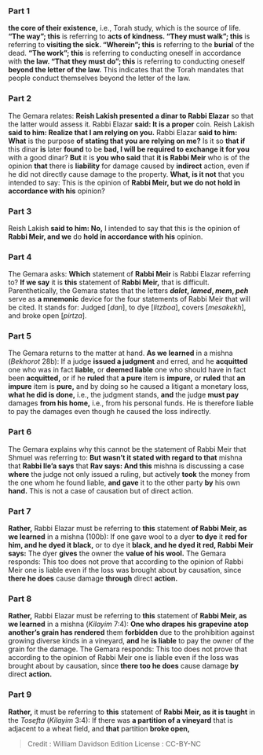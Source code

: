 
### Part 1
<b>the core of their existence,</b> i.e., Torah study, which is the source of life. <b>“The way”; this</b> is referring to <b>acts of kindness. “They must walk”; this</b> is referring to <b>visiting the sick. “Wherein”; this</b> is referring to the <b>burial</b> of the dead. <b>“The work”; this</b> is referring to conducting oneself in accordance with <b>the law. “That they must do”; this</b> is referring to conducting oneself <b>beyond the letter of the law.</b> This indicates that the Torah mandates that people conduct themselves beyond the letter of the law.

### Part 2
The Gemara relates: <b>Reish Lakish presented a dinar to Rabbi Elazar</b> so that the latter would assess it. Rabbi Elazar <b>said: It is a proper</b> coin. Reish Lakish <b>said to him: Realize that I am relying on you.</b> Rabbi Elazar <b>said to him: What</b> is the purpose <b>of stating that you are relying on me?</b> Is it so <b>that if</b> this dinar <b>is</b> later <b>found</b> to be <b>bad, I will be required to exchange it for you</b> with a good dinar? <b>But</b> it is <b>you who said</b> that <b>it is Rabbi Meir</b> who is of the opinion <b>that</b> there is <b>liability</b> for damage caused by <b>indirect</b> action, even if he did not directly cause damage to the property. <b>What, is it not</b> that you intended to say: This is the opinion of <b>Rabbi Meir, but we do not hold in accordance with his</b> opinion?

### Part 3
Reish Lakish <b>said to him: No,</b> I intended to say that this is the opinion of <b>Rabbi Meir, and we</b> do <b>hold in accordance with his</b> opinion.

### Part 4
The Gemara asks: <b>Which</b> statement of <b>Rabbi Meir</b> is Rabbi Elazar referring to? <b>If we say</b> it is <b>this</b> statement of <b>Rabbi Meir,</b> that is difficult. Parenthetically, the Gemara states that the letters <b><i>dalet</i>, <i>lamed</i>, <i>mem</i>, <i>peh</i></b> serve as <b>a mnemonic</b> device for the four statements of Rabbi Meir that will be cited. It stands for: Judged [<i>dan</i>], to dye [<i>litzboa</i>], covers [<i>mesakekh</i>], and broke open [<i>pirtza</i>].

### Part 5
The Gemara returns to the matter at hand. <b>As we learned</b> in a mishna (<i>Bekhorot</i> 28b): If a judge <b>issued a judgment</b> and erred, and he <b>acquitted</b> one who was in fact <b>liable,</b> or <b>deemed liable</b> one who should have in fact been <b>acquitted,</b> or if he <b>ruled</b> that <b>a pure</b> item is <b>impure,</b> or <b>ruled</b> that <b>an impure</b> item is <b>pure,</b> and by doing so he caused a litigant a monetary loss, <b>what he did is done,</b> i.e., the judgment stands, <b>and</b> the judge <b>must pay</b> damages <b>from his home,</b> i.e., from his personal funds. He is therefore liable to pay the damages even though he caused the loss indirectly.

### Part 6
The Gemara explains why this cannot be the statement of Rabbi Meir that Shmuel was referring to: <b>But wasn’t it stated with regard to that</b> mishna that <b>Rabbi Ile’a says</b> that <b>Rav says: And this</b> mishna is discussing a case <b>where</b> the judge not only issued a ruling, but actively <b>took</b> the money from the one whom he found liable, <b>and gave</b> it to the other party <b>by</b> his own <b>hand.</b> This is not a case of causation but of direct action.

### Part 7
<b>Rather,</b> Rabbi Elazar must be referring to <b>this</b> statement <b>of Rabbi Meir, as we learned</b> in a mishna (100b): If one gave wool to a dyer <b>to dye</b> it <b>red for him, and he dyed it black,</b> or to dye it <b>black, and he dyed it red, Rabbi Meir says:</b> The dyer <b>gives</b> the owner the <b>value of his wool.</b> The Gemara responds: This too does not prove that according to the opinion of Rabbi Meir one is liable even if the loss was brought about by causation, since <b>there he does</b> cause damage <b>through</b> direct <b>action.</b>

### Part 8
<b>Rather,</b> Rabbi Elazar must be referring to <b>this</b> statement of <b>Rabbi Meir, as we learned</b> in a mishna (<i>Kilayim</i> 7:4): <b>One who drapes his grapevine atop another’s grain has rendered</b> them <b>forbidden</b> due to the prohibition against growing diverse kinds in a vineyard, <b>and</b> he <b>is liable</b> to pay the owner of the grain for the damage. The Gemara responds: This too does not prove that according to the opinion of Rabbi Meir one is liable even if the loss was brought about by causation, since <b>there too he does</b> cause damage <b>by</b> direct <b>action.</b>

### Part 9
<b>Rather,</b> it must be referring to <b>this</b> statement of <b>Rabbi Meir, as it is taught</b> in the <i>Tosefta</i> (<i>Kilayim</i> 3:4): If there was <b>a partition of a vineyard</b> that is adjacent to a wheat field, and <b>that</b> partition <b>broke open,</b>

>Credit : William Davidson Edition
>License : CC-BY-NC
